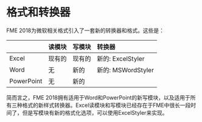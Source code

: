 # 格式和转换器

FME 2018为微软相关格式引入了一套新的转换器和格式。这些是：

|  | 读模块 | 写模块 | 转换器 |
| :--- | :--- | :--- | :--- |
| Excel | 现有的 | 现有的 | 新的: ExcelStyler |
| Word | 无 | 新的 | 新的: MSWordStyler |
| PowerPoint | 无 | 新的 |  |

简而言之，FME 2018拥有适用于Word和PowerPoint的新写模块，以及适用于所有三种格式的新样式转换器。Excel读模块和写模块已经存在于FME中很长一段时间了，但是写模块有新的格式化选项，可以使用ExcelStyler来实现。

